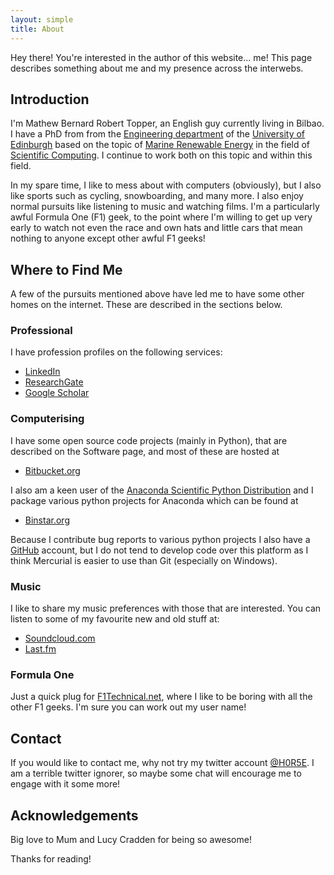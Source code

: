 ```yaml
---
layout: simple
title: About
---
```


<p class="message">
  Hey there! You're interested in the author of this website... me!
  This page describes something about me and my presence across the interwebs.
</p>

## Introduction

I'm Mathew Bernard Robert Topper, an English guy currently living in Bilbao.
I have a PhD from from the [Engineering department](http://www.eng.ed.ac.uk/)
of the [University of Edinburgh](http://www.ed.ac.uk/) based on the topic of
[Marine Renewable Energy](http://en.wikipedia.org/wiki/Marine_energy#Renewable)
in the field of [Scientific Computing](http://en.wikipedia.org/wiki/Computational_science).
I continue to work both on this topic and within this field.

In my spare time, I like to mess about with computers (obviously), but I also
like sports such as cycling, snowboarding, and many more. I also enjoy normal
pursuits like listening to music and watching films. I'm a particularly
awful Formula One (F1) geek, to the point where I'm willing to get up very early to watch
not even the race and own hats and little cars that mean nothing to anyone
except other awful F1 geeks!

## Where to Find Me

A few of the pursuits mentioned above have led me to have some other homes on the internet.
These are described in the sections below.

### Professional

I have profession profiles on the following services:

* [LinkedIn](https://uk.linkedin.com/pub/mathew-topper/35/512/531)
* [ResearchGate](http://www.researchgate.net/profile/Mathew_Topper)
* [Google Scholar](http://scholar.google.co.uk/citations?user=di-ePxIAAAAJ&hl=en)

### Computerising

I have some open source code projects (mainly in Python), that are described
on the Software page, and most of these are hosted at

* [Bitbucket.org](https://bitbucket.org/topper)

I also am a keen user of the
[Anaconda Scientific Python Distribution](https://store.continuum.io/cshop/anaconda/)
and I package various python projects for Anaconda which can be found at

* [Binstar.org](https://binstar.org/topper)

Because I contribute bug reports to various python projects I also have a 
[GitHub](https://github.com/H0R5E) account, but I do not tend to develop code over
this platform as I think Mercurial is easier to use than Git (especially on
Windows).

### Music

I like to share my music preferences with those that are interested. You
can listen to some of my favourite new and old stuff at:

* [Soundcloud.com](https://soundcloud.com/h0r5e/)
* [Last.fm](http://www.last.fm/user/H0R5E)

### Formula One

Just a quick plug for [F1Technical.net](http://www.f1technical.net/), where I like
to be boring with all the other F1 geeks. I'm sure you can work out my user name!

## Contact

If you would like to contact me, why not try my twitter account
[@H0R5E](https://twitter.com/h0r5e). I am a terrible twitter ignorer, so maybe
some chat will encourage me to engage with it some more!

## Acknowledgements

Big love to Mum and Lucy Cradden for being so awesome!

Thanks for reading!
